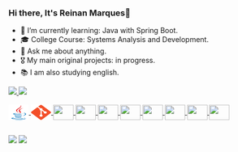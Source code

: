 ### Hi there, It's Reinan Marques👋


- 🌱 I’m currently learning: Java with Spring Boot.
- 🎓 College Course: Systems Analysis and Development.
- 💬 Ask me about anything.
- 🎖 My main original projects: in progress.
- 📚 I am also studying english.
 
<div>
<a href="https://github.com/reinanmarques">
<img height="180em" src="https://github-readme-stats.vercel.app/api?username=weslemarques&showw_icons=true&theme=dark&include_all_commits=true&count_private=true">
<img height="180em" src="https://github-readme-stats.vercel.app/api/top-langs/?username=weslemarques&layout=compact&langs_count=16&theme=dracula">
</div>

<div style="display: inline_block"><br>
  <img align="center"  height="30" width="40" src="https://raw.githubusercontent.com/devicons/devicon/master/icons/java/java-original.svg">
  <img align="center"  height="30" width="40" src="https://raw.githubusercontent.com/devicons/devicon/master/icons/git/git-original.svg">
  <img align="center"  height="30" width="40" src="https://cdn.jsdelivr.net/gh/devicons/devicon/icons/heroku/heroku-plain-wordmark.svg" />  
  
  <img align="center"  height="30" width="40" src="https://cdn.jsdelivr.net/gh/devicons/devicon/icons/mysql/mysql-original-wordmark.svg" />
  <img align="center"  height="30" width="40" src="https://cdn.jsdelivr.net/gh/devicons/devicon/icons/postgresql/postgresql-plain-wordmark.svg" />
  <img align="center"  height="30" width="40" src="https://cdn.jsdelivr.net/gh/devicons/devicon/icons/spring/spring-original-wordmark.svg" />
   <img align="center"  height="30" width="40" src="https://cdn.jsdelivr.net/gh/devicons/devicon/icons/intellij/intellij-original.svg" />
   <img align="center"  height="30" width="40" src="https://cdn.jsdelivr.net/gh/devicons/devicon/icons/vscode/vscode-original.svg" />
   <img align="center"  height="30" width="40" src="https://cdn.jsdelivr.net/gh/devicons/devicon/icons/html5/html5-original.svg" />
   <img align="center"  height="30" width="40" src="https://cdn.jsdelivr.net/gh/devicons/devicon/icons/css3/css3-original.svg" />
  
</div>
  
  ##
 
<div> 
 <a href = "wesleremarques@gmail.com"><img src="https://img.shields.io/badge/-Gmail-%23333?style=for-the-badge&logo=gmail&logoColor=white" target="_blank"></a>
  <a href="https://www.linkedin.com/in/wesle-marques-0383b2256/" target="_blank"><img src="https://img.shields.io/badge/-LinkedIn-%230077B5?style=for-the-badge&logo=linkedin&logoColor=white" target="_blank"></a> 
</div>

##
